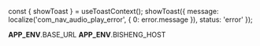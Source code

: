 

const { showToast } = useToastContext();
showToast({ message: localize('com_nav_audio_play_error', { 0: error.message }), status: 'error' });


 __APP_ENV__.BASE_URL
 __APP_ENV__.BISHENG_HOST